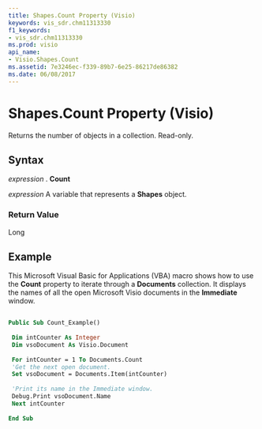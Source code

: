 ```yaml
---
title: Shapes.Count Property (Visio)
keywords: vis_sdr.chm11313330
f1_keywords:
- vis_sdr.chm11313330
ms.prod: visio
api_name:
- Visio.Shapes.Count
ms.assetid: 7e3246ec-f339-89b7-6e25-86217de86382
ms.date: 06/08/2017
---
```



# Shapes.Count Property (Visio)

Returns the number of objects in a collection. Read-only.


## Syntax

 _expression_ . **Count**

 _expression_ A variable that represents a **Shapes** object.


### Return Value

Long


## Example

This Microsoft Visual Basic for Applications (VBA) macro shows how to use the **Count** property to iterate through a **Documents** collection. It displays the names of all the open Microsoft Visio documents in the **Immediate** window.


```vb
 
Public Sub Count_Example() 
 
 Dim intCounter As Integer 
 Dim vsoDocument As Visio.Document 
 
 For intCounter = 1 To Documents.Count 
 'Get the next open document. 
 Set vsoDocument = Documents.Item(intCounter) 
 
 'Print its name in the Immediate window. 
 Debug.Print vsoDocument.Name 
 Next intCounter 
 
End Sub
```


